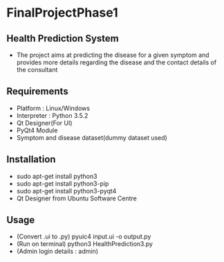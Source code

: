 # FinalProjectPhase1

## Health Prediction System
- The project aims at predicting the disease for a given symptom and provides more details regarding the disease and the contact details of the consultant

## Requirements

- Platform : Linux/Windows
- Interpreter : Python 3.5.2
- Qt Designer(For UI)
- PyQt4 Module
- Symptom and disease dataset(dummy dataset used)

## Installation

- sudo apt-get install python3
- sudo apt-get install python3-pip
- sudo apt-get install python3-pyqt4
- Qt Designer from Ubuntu Software Centre

## Usage

- (Convert .ui to .py) pyuic4 input.ui -o output.py
- (Run on terminal) python3 HealthPrediction3.py
- (Admin login details : admin)
